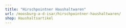 ```yaml
---
title: "Hirschpointner Haushaltwaren"
url: /moosburg-a-d-isar/hirschpointner-haushaltwaren/
shop: Haushaltsartikel
---
```

